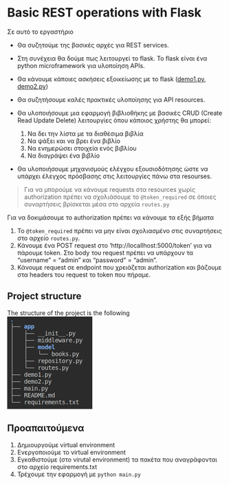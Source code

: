 # Basic REST operations with Flask

Σε  αυτό το εργαστήριο
- Θα συζητούμε της βασικές αρχές για REST services.
- Στη συνέχεια θα δούμε πως λειτουργεί το flask. Το flask είναι ένα python microframework για υλοποίηση APIs.
- Θα κάνουμε κάποιες ασκήσεις εξοικείωσης με το flask ([demo1.py](./demo1.py), [demo2.py](./demo2.py))
- Θα συζητήσουμε καλές πρακτικές υλοποίησης για API resources.
- Θα υλοποιήσουμε μια εφαρμογή βιβλιοθήκης με βασικές CRUD (Create Read Update Delete) λειτουργίες όπου κάποιος χρήστης θα μπορεί:
  1. Να δει την λίστα με τα διαθέσιμα βιβλία
  2. Να ψάξει και να βρει ένα βιβλίο
  3. Να ενημερώσει στοιχεία ενός βιβλίου
  4. Να διαγράψει ένα βιβλίο

- Θα υλοποιήσουμε μηχανισμούς ελέγχου εξουσιοδότησης ώστε να υπάρχει έλεγχος πρόσβασης στις λειτουργίες πάνω στα resourses.

> Για να μπορούμε να κάνουμε requests στα resources χωρίς authorization πρέπει να σχολιάσουμε το `@token_required` σε όποιες συναρτήσεις βρίσκεται μέσα στο αρχεία `routes.py`

Για να δοκιμάσουμε το authorization πρέπει να κάνουμε τα εξής βήματα
1. Το `@token_required` πρέπει να μην είναι σχολιασμένο στις συναρτήσεις στο αρχείο `routes.py`.
2. Κάνουμε ένα POST request στο ‘http://locallhost:5000/token’ για να πάρουμε token. Στο body του request πρέπει να υπάρχουν τα “username” = “admin” και “password” = “admin”.
3. Κάνουμε request σε endpoint που χρειάζεται authorization και βάζουμε στα headers του request το token που πήραμε.

## Project structure

The structure of the project is the following  
![alt text](image.png)


## Προαπαιτούμενα

1. Δημιουργούμε virtual environment
2. Ενεργοποιούμε το virtual environment
3. Εγκαθιστούμε (στο virutal environment) τα πακέτα που αναγράφονται στο αρχείο requirements.txt
4. Τρέχουμε την εφαρμογή με `python main.py`
